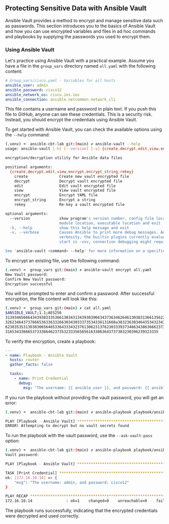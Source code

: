 ## Protecting Sensitive Data with Ansible Vault

Ansible Vault provides a method to encrypt and manage sensitive data such as passwords. This section introduces you to the basics of Ansible Vault and how you can use encrypted variables and files in ad hoc commands and playbooks by supplying the passwords you used to encrypt them.

### Using Ansible Vault

Let's practice using Ansible Vault with a practical example. Assume you have a file in the `group_vars` directory named `all.yaml` with the following content:

```yaml
# Group_vars/cisco.yaml - Variables for all hosts
ansible_user: admin
ansible_password: cisco12
ansible_network_os: cisco.ios.ios
ansible_connection: ansible.netcommon.network_cli
```

This file contains a username and password in plain text. If you push this file to GitHub, anyone can see these credentials. This is a security risk. Instead, you should encrypt the credentials using Ansible Vault.

To get started with Ansible Vault, you can check the available options using the `--help` command:

```sh
(.venv) ➜  ansible-cbt-lab git:(main) ✗ ansible-vault --help
usage: ansible-vault [-h] [--version] [-v] {create,decrypt,edit,view,encrypt,encrypt_string,rekey}

encryption/decryption utility for Ansible data files

positional arguments:
  {create,decrypt,edit,view,encrypt,encrypt_string,rekey}
    create              Create new vault encrypted file
    decrypt             Decrypt vault encrypted file
    edit                Edit vault encrypted file
    view                View vault encrypted file
    encrypt             Encrypt YAML file
    encrypt_string      Encrypt a string
    rekey               Re-key a vault encrypted file

optional arguments:
  --version             show program's version number, config file location, configured module search path,
                        module location, executable location and exit
  -h, --help            show this help message and exit
  -v, --verbose         Causes Ansible to print more debug messages. Adding multiple -v will increase the
                        verbosity, the builtin plugins currently evaluate up to -vvvvvv. A reasonable level to
                        start is -vvv, connection debugging might require -vvvv.

See 'ansible-vault <command> --help' for more information on a specific command.
```

To encrypt an existing file, use the following command:

```sh
(.venv) ➜  group_vars git:(main) ✗ ansible-vault encrypt all.yaml
New Vault password: 
Confirm New Vault password: 
Encryption successful
```

You will be prompted to enter and confirm a password. After successful encryption, the file content will look like this:

```sh
(.venv) ➜  group_vars git:(main) ✗ cat all.yaml
$ANSIBLE_VAULT;1.1;AES256
31393465666434393833353661383431343930396634373634626461303831366135623830636264
3262346437376665363363326630343033373534336131660a383236303464353432343963616237
62383535313038306564653364333432376130623137623033393734663438636662373665623064
31653433666537333664623735323335656561633063643737383230396239323335
```

To verify the encryption, create a playbook:

```yaml
---
- name: Playbook - Ansible Vault
  hosts: router
  gather_facts: false

  tasks:
    - name: Print Credential
      debug:
        msg: "The username: {{ ansible_user }}, and password: {{ ansible_password }}"
```

If you run the playbook without providing the vault password, you will get an error:

```sh
(.venv) ➜  ansible-cbt-lab git:(main) ✗ ansible-playbook playbook/ansible_vault.yaml 

PLAY [Playbook - Ansible Vault] ******************************************************
ERROR! Attempting to decrypt but no vault secrets found
```

To run the playbook with the vault password, use the `--ask-vault-pass` option:

```sh
(.venv) ➜  ansible-cbt-lab git:(main) ✗ ansible-playbook playbook/ansible_vault.yaml --ask-vault-pass
Vault password: 

PLAY [Playbook - Ansible Vault] **********************************************************************

TASK [Print Credential] ******************************************************************************
ok: [172.16.10.14] => {
    "msg": "The username: admin, and password: cisco12"
}

PLAY RECAP ******************************************************************************************
172.16.10.14               : ok=1    changed=0    unreachable=0    failed=0    skipped=0
```

The playbook runs successfully, indicating that the encrypted credentials were decrypted and used correctly.
